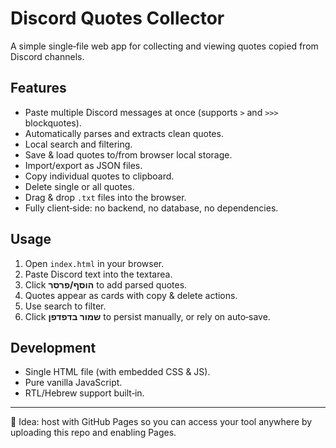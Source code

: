 # Discord Quotes Collector

A simple single‑file web app for collecting and viewing quotes copied from Discord channels.

## Features

* Paste multiple Discord messages at once (supports `>` and `>>>` blockquotes).
* Automatically parses and extracts clean quotes.
* Local search and filtering.
* Save & load quotes to/from browser local storage.
* Import/export as JSON files.
* Copy individual quotes to clipboard.
* Delete single or all quotes.
* Drag & drop `.txt` files into the browser.
* Fully client‑side: no backend, no database, no dependencies.

## Usage

1. Open `index.html` in your browser.
2. Paste Discord text into the textarea.
3. Click **הוסף/פרסר** to add parsed quotes.
4. Quotes appear as cards with copy & delete actions.
5. Use search to filter.
6. Click **שמור בדפדפן** to persist manually, or rely on auto‑save.

## Development

* Single HTML file (with embedded CSS & JS).
* Pure vanilla JavaScript.
* RTL/Hebrew support built‑in.


---

📌 Idea: host with GitHub Pages so you can access your tool anywhere by uploading this repo and enabling Pages.
